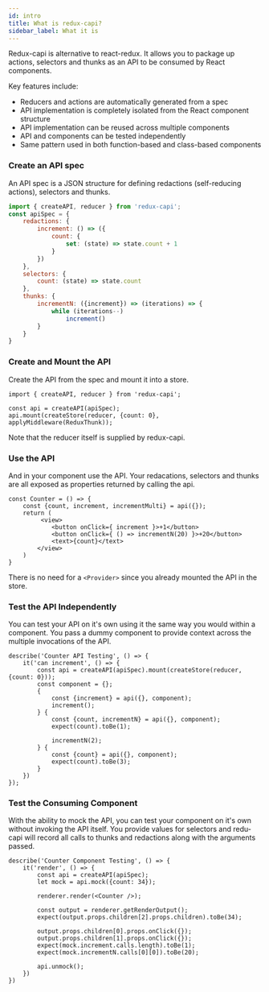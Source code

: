 ```yaml
---
id: intro
title: What is redux-capi?
sidebar_label: What it is
---
```

Redux-capi is alternative to react-redux.  It allows you to package up actions, selectors and thunks as an API to be consumed by React components.  

Key features include:
* Reducers and actions are automatically generated from a spec
* API implementation is completely isolated from the React component structure
* API implementation can be reused across multiple components
* API and components can be tested independently
* Same pattern used in both function-based and class-based components 

### Create an API spec
An API spec is a JSON structure for defining redactions (self-reducing actions), selectors and thunks.  
```javascript
import { createAPI, reducer } from 'redux-capi';
const apiSpec = {
    redactions: {  
        increment: () => ({
            count: {
                set: (state) => state.count + 1
            }
        })
    },
    selectors: {
        count: (state) => state.count
    },
    thunks: {
        incrementN: ({increment}) => (iterations) => {
            while (iterations--)
                increment()
        }
    }
}
```
### Create and Mount the API
Create the API from the spec and mount it into a store.
```
import { createAPI, reducer } from 'redux-capi';

const api = createAPI(apiSpec);
api.mount(createStore(reducer, {count: 0}, applyMiddleware(ReduxThunk));
```
Note that the reducer itself is supplied by redux-capi.
### Use the API
And in your component use the API.  Your redacations, selectors and thunks are all exposed as properties returned by calling the api.
```
const Counter = () => {
    const {count, increment, incrementMulti} = api({});
    return (
         <view>
            <button onClick={ increment }>+1</button>
            <button onClick={ () => incrementN(20) }>+20</button>
            <text>{count}</text>
        </view>
    )
}
```
There is no need for a ```<Provider>``` since you already mounted the API in the store.
### Test the API Independently
You can test your API on it's own using it the same way you would within a component.  You pass a dummy component to provide context across the multiple invocations of the API.
```
describe('Counter API Testing', () => {
    it('can increment', () => {
        const api = createAPI(apiSpec).mount(createStore(reducer, {count: 0}));
        const component = {}; 
        {
            const {increment} = api({}, component);
            increment();
        } {
            const {count, incrementN} = api({}, component);
            expect(count).toBe(1);

            incrementN(2);
        } {
            const {count} = api({}, component);
            expect(count).toBe(3);
        }
    })
});
```
### Test the Consuming Component
With the ability to mock the API, you can test your component on it's own without invoking the API itself.  You provide values for selectors and redu-capi will record all calls to thunks and redactions along with the arguments passed.
```
describe('Counter Component Testing', () => {
    it('render', () => {
        const api = createAPI(apiSpec);
        let mock = api.mock({count: 34});

        renderer.render(<Counter />);

        const output = renderer.getRenderOutput();
        expect(output.props.children[2].props.children).toBe(34);

        output.props.children[0].props.onClick({});
        output.props.children[1].props.onClick({});
        expect(mock.increment.calls.length).toBe(1);
        expect(mock.incrementN.calls[0][0]).toBe(20);

        api.unmock();
    })
})
```
